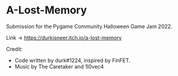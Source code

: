 # A-Lost-Memory

Submission for the Pygame Community Halloween Game Jam 2022.

Link -> https://durkisneer.itch.io/a-lost-memory

Credit:

* Code written by durk#1224, inspired by FinFET.
* Music by The Caretaker and 1l0vec4
